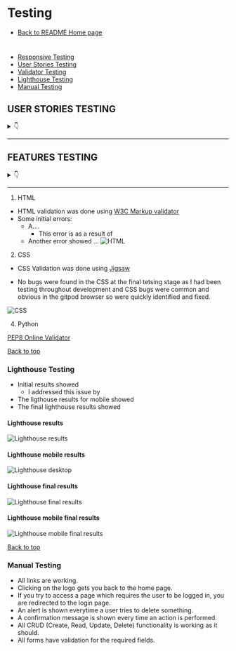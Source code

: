 # Testing
* [Back to README Home page](/README.md)
#

- [Responsive Testing](#responsiveness-testing)
- [User Stories Testing](#user-stories-testing)
- [Validator Testing](#validator-testing)
- [Lighthouse Testing](#lighthouse-testing)
- [Manual Testing](#manual-testing)


## USER STORIES TESTING

<details>
<summary>👇</summary>

The User Stories and features were continuously tested during development and this testing was documented here and with screenshots of the features from the deployed site.

There are several screenshots of the features in the [README.md](README.md) file.


### Epic 1: User Authorisation

- - -
<details>
<summary></summary>
<br>

#### **User Stories**
1. As a **Site Owner** I can **display a landing page with some promotional content to all users in the form of images, slogans and a call to action button inviting them to book a free anppointment and create an account** so that **I can attract new clients**
    - Landing page for new users displays visual and textual cues for the purpose of the site
    - Includes a call to action button and navbar links specific to new user actions
    - Fully responsive and user friendly in smaller screens


    ![desktop-landing](static/readme/testing/landing-page-logged-out.JPG)


    ![mobile-landing](static/readme/testing/mobile/landing-mobile.jpg)

#
2. As a **Site User** I can **I can register an account** so that **I can make a booking**

    - All navlinks and buttons on the landing page will take logged out user to the sign in page.
    - If user is new user, sign in page contains a link to the sign up page
    - Sign up page allows new user to create an account and new user gets added to backend database

    ![desktop-sign-up](static/readme/testing/sign-up-form.JPG)
    ![mobile-sign-up](static/readme/testing/mobile/mobile-sign-up.jpg)

#

3. As a **Site User** I can **login** so that **I can make an appointment and/or view my profile and scheduled appointments**.
    - All navlinks and buttons on the landing page will take logged out user to the sign in page.

    ![desktop-sign-in](static/readme/testing/sign-in-form.JPG) 
    ![mobile-sign-in](static/readme/testing/mobile/sign-in-mobile.jpg)
    - Once a user is logged-in the Navbar will change to reflect this status and the account dropdown will display My Profile.
    - Login buttons will become Logout buttons for logged in users

    ![desktop-logged-out-nav](static/readme/testing/logged-out-nav.JPG)
    ![desktop-logged-in-nav](static/readme/testing/logged-in-nav.JPG)
    ![mobile-logged-in-nav](static/readme/testing/mobile/responsive-nav-logged-in-sm.jpg)


    - The My Profile dropdown will now give users access to an appointments navlink 

    ![desktop-my-profile-dropdown](static/readme/testing/my-profile-dropdown.JPG)

    ![mobile-logged-in-nav](static/readme/testing/mobile/responsive-nav-dropdown-logged-in.jpg)

#
4. As a **Site User** I can **navigate through the site pages** so that **I can take actions and view information**
    - All navlinks and buttons take logged in users to the correct location.
    - Navlinks have django tags to conditionally render active class changing color of the navlink to white ifuser is on that page.
    - The "Book Now" button and the "Book an Apppointment" navlink will take logged in users to the booking form.
    ![desktop-bookin-form](static/readme/testing/booking-form.JPG)
    ![mobile-logged-in-nav](static/readme/testing/mobile/add_booking_mobile_view.jpg)

    - The Appointments navlink in the My Profile dropdown takes logged in user to their Appointments page. 
    - New users will see a message that there are no appointments and a "book an appointment" button that will take them to the booking form.

    ![desktop-bookin-form](static/readme/testing/no_appointments.JPG)

#

5. As a **Site Admin** I can **create, read, update and delete bookings through the django admin panel** so that **I can manage my client bookings.** 
    - The admin panel can be accessed by those with the superuser credentials.

    ![desktop-admin](static/readme/testing/admin-login.JPG)

    - The admin panel allows the site owner to keep track of users, appoinment dates and times as well as the ability to search using the clients first name, last name or email. 
    - The site owner or admin can also delete, update and add bookings manually if a client books over the phone.


    ![desktop-admin-lis-delete](static/readme/testing/admin-delete.png)

    ![desktop-crud](static/readme/testing/admin-crud.JPG)

    ![desktop-edit](static/readme/testing/admin-edit.JPG)

   

</details>

### Epic 2: Add a Booking 

- - -
<details>
<summary></summary>
<br>

#### **User Stories**
1. As a **Site User** I can **click the book appointment button on the landing page and/or navbar** so that **I can fill in a form to book an appointment with the trainer.**

    - Authorised user can view the booking form and submit a booking.
    - The form contains a submit button which will make a post request and save the booking if form is valid.
    - The form contains a cancel button which redirects straight to the Appoinmtents page in case the user changes their mind.


    ![desktop-form-buttons](static/readme/testing/add-booking-submit-buttons.jpg)
    ![mobile-form-buttons](static/readme/testing/mobile/submit-cancel-buttons-forms.jpg)
            
#
2. As a **Site User** I can **pick a date and time** so that **I can reserve a timeslot for my appointment.**

    - The form has a date and time field for users to pick their timeslot.


    ![desktop-datepicker](static/readme/testing/desktop-datepicker.png) 
    ![desktop-timepicker](static/readme/testing/desktop-timepicker.png)
    ![mobile-timepicker](static/readme/testing/mobile/timepicker.jpg)
    ![mobile-datepicker](static/readme/testing/mobile/mobile-datepicker.jpg)

    - The date field will throw an error
#

3. As a **Site User** I can **view my profile page** so that **I can see my upcoming appointments**

    - Once the user has submitted a booking form with no validation errors, it will be saved to the database.
    - A user's saved bookings are displayed in the user's My Appoinments page in their profile.

    ![desktop-appointments](static/readme/testing/user_profile_appointments.JPG) 
    ![mobile-appointmenta](static/readme/testing/mobile/mobile-profile.jpg)

#   

</details>

### Epic 3: Edit Functionality

- - -
<details>
<summary></summary>
<br>

#### **User Stories**
1. As a **Site User** I can **use the change button** so that **I can edit an appointment on my profile to a different date/time**

    - Authorised user can view the booking form and submit a booking.
    - The form contains a submit button which will make a post request and save the booking if form is valid.
    - The form contains a cancel button which redirects straight to the Appoinmtents page in case the user changes their mind.


    ![desktop-form-buttons](static/readme/testing/add-booking-submit-buttons.jpg)
    ![mobile-form-buttons](static/readme/testing/mobile/submit-cancel-buttons-forms.jpg)
            

#   


</details>
### Epic 4: Delete Functionality

- - -
<details>
<summary></summary>
<br>

#### **User Stories**
1. As a **Site User** I can **cancel appointments** so that **I can delete an appointment from my profile**


    - Authorised user can view the booking form and submit a booking.
    - The form contains a submit button which will make a post request and save the booking if form is valid.
    - The form contains a cancel button which redirects straight to the Appoinmtents page in case the user changes their mind.


    ![desktop-form-buttons](static/readme/testing/add-booking-submit-buttons.jpg)
    ![mobile-form-buttons](static/readme/testing/mobile/submit-cancel-buttons-forms.jpg)
            

#   


</details>
</details>

- - -

## FEATURES TESTING

<details>
<summary>👇</summary>

The features were manually tested as defensive programming during the development of this project and also after it was finished with the below user acceptance testing:


 Video recorded with testing:
  
![Click here to watch](https://github.com/luandretta/network/assets/113333171/bc92614c-b519-40a2-8570-186dfa59dde2)


| Page | User Action | Expected Result| Notes |
| --- | --- | --- | --- |
|  **Home Page**   |  |  | |
| Landing | Click on Logo | Redirection to Home page | Pass |
| | Click on Sign Up button  | Redirection to Sign Up page | Pass |
| | Click on Sign In button | Redirection to Sign In page | Pass |
| Logged in | Click on Logo | Redirection to Main Feed | Pass |
| **Sign Up** |  |  |  |
| | Enter valid email address | Field will only accept email address format | Pass |
| | Enter valid password (twice) | Field will only accept password format | Pass |
| | Click Sign Up button on sign up page  | Redirects user to feed and displays message | Pass |
| | Click on Sign In link | Redirection to Sign In page | Pass |
| **Sing In** |  |  |  |
| | Enter valid email address | Field will only accept email address format or valid username | Pass |
| | Enter valid password | Field will only accept password format | Pass |
| | Click Login button on login page | Redirects user to main feed and displays message | Pass |
| | Click Forgot Password | Redirects user to password reset page | Pass |
| | Click on Sign Up link | Redirection to Sign Up page | Pass |
| **Sing Out** |  |  |  |
| | click on dropdown menu, then sign out | Redirects to sign out page | Pass |
| | Click to confirm to sign out  | Redirects to landing page and displays message with the sign out confirmation | Pass |
| **Password Reset**|  |  |  |
| | Enter valid email address and click Reset Password button| Request confirmation | Pass |
| | Receive email with link to reset password | The link to reset the password is valid | Pass |
| | Click on the reset password link | Redirects user to change his password | Pass |
| | Attempt to use the reset password link twice | The link won't be accepted | Pass |
| **Main Feed** |  |  |  |
| | Create a post only with text as content | New post only with text is created | Pass |
| | Create a post only with picture | User is prompted to type something into the content field before sending | Pass |
| | Create a post with text and picture | New post with text and picture is created | Pass |
| | Click send on new post form without adding content | User is prompted to enter something into the field before sending | Pass |
| | Click on a post | User will be redirected to the post detail page | Pass |
| | Click on the username on a post | User will be redirected to the post author's profile | Pass |
| | Click the like button on a post | Like button will fill with colour and the like count will increase by 1, Post author receives a notification letting them know someone has liked their post | Pass  |
| | Click the like button on a post already liked by the user | Like button will become clear in the middle like count will decrease by 1 | Pass |
| | Click the dislike button on a post | Dislike button will fill with colour and the dislike count will increase by 1 | Pass  |
| | Click the dislike button on a post already liked by the user | Dislike button will become clear in the middle dislike count will decrease by 1 | Pass  |
| | Click edit icon on own post | User is redirected to post edit page | Pass   |
| | Click delete icon on own post | User is redirected to post delete confirmation page | Pass  |
| | Click on the pagination | Change the pages correctly | Pass |
| **Following Feed** |  |  |  |
| | Display only post from users who are being followed | User reads only posts of the users he follows | Pass |
| | The user is not following anyone and click on Following | Message to try follow other users | Pass |
| | Click on a post | User will be redirected to the post detail page | Pass |
| | Click on the username on a post | User will be redirected to the post author's profile | Pass |
| | Click the like button on a post | Like button will fill with colour and the like count will increase by 1, Post author receives a notification letting them know someone has liked their post | Pass  |
| | Click the like button on a post already liked by the user | Like button will become clear in the middle like count will decrease by 1 | Pass |
| | Click the dislike button on a post | Dislike button will fill with colour and the dislike count will increase by 1 | Pass  |
| | Click the dislike button on a post already liked by the user | Dislike button will become clear in the middle dislike count will decrease by 1 | Pass   |
| | Click edit icon on own post | User is redirected to post edit page | Pass  |
| | Click delete icon on own post | User is redirected to post delete confirmation page | Pass  |
| | Attempt to delete a post as admin | Admin is redirected to delete page | Pass |
| | Click on the pagination | Change the pages correctly | Pass |
| **Edit Post** | | | | 
| | Fill in post form and click submit | Original post can be edited | Pass | 
| | Click on the Back To Post button | User will be redirected to the original post | Pass | 
| **Delete Post** | | | | 
| | Click on the Delete button | Post will be permanently deleted | Pass | 
| | Click on the Back To Post button | User will be redirected to the original post | Pass | 
| **Comments on Post Detail** | | | | 
| | Comment a post | New comment is created, the post author is notificated | Pass |
| | Click send on new comment form without adding content | User is prompted to enter something into the field before sending | Pass |
| | Click the like button on a comment | Like button will fill with colour and the like count will increase by 1, Post author receives a notification letting them know someone has liked their post | Pass  |
| | Click the like button on a post already liked by the user | Like button will become clear in the middle like count will decrease by 1 | Pass |
| | Click the dislike button on a post | Dislike button will fill with colour and the dislike count will increase by 1 | Pass  |
| | Click the dislike button on a post already liked by the user | Dislike button will become clear in the middle dislike count will decrease by 1 | Pass   |
| | Click edit icon on own comment | User is redirected to comment edit page | Pass  |
| | Click delete icon on own comment | User is redirected to comment delete confirmation page | Pass  |
| | Click on the username on a comment | User will be redirected to the comment author's profile | Pass | 
| | Click on the comment icon | Open a form to reply the comment | Pass | 
| | Click edit icon on own comment | User is redirected to comment edit page | Pass | 
| | Click delete icon on own comment | User is redirected to comment delete page | Pass | 
| | Click on the pagination | Change the pages correctly | Pass |
| | Attempt to delete a comment as admin | Admin is redirected to  delete page | Pass |
| | Brute forcing the URL to delete another user's comment if not on your post | Redirects user to error page | Pass | 
| **Edit Comment** | | | | 
| | Fill in comment form and click submit | Original comment will be edited | Pass | 
| | Click on the Back To Post button | User will be redirected to the original post | Pass | 
| **Reply on Post Detail** | | | | 
| | Reply a comment | New reply is created, the comment author is notificated | Pass |
| | Click delete icon on own reply | User is redirected to  delete page | Pass | 
| | Attempt to delete a post as admin | Admin is redirected to  delete page | Pass |
| **Delete Comment or Reply** | | | | 
| | Click on the Delete button | Comment or reply will be permanently deleted | Pass | 
| | Click on the Back button | User will be redirected to the original post | Pass | 
| **Own Profile** | | | | 
| | Click on Profile button in dropdown menu | User will be redirected to their Profile page | Pass | 
| | Click on the Edit icon | User will be redirected to the edit profile page | Pass | 
| | Click on the Back To Feed button | User will be redirected to main feed | Pass | 
| | Click on followers | User will be redirected to followers list page | Pass | 
| | Click on a post | User will be redirected to the individual post page | Pass | 
| | Click edit icon on own post | User is redirected to post edit page | Pass | 
| | Click delete icon on own post | User is redirected to post delete confirmation page | Pass | 
| | Click on the pagination | Change the pages correctly | Pass |
| **Update Profile** | | | | 
| | Attempt to update the data (Name, bio, location, birthdate, profil and background pictures) | The information are saved correctly | Pass | 
| | User didn't upload pictures | Default pictures are used | Pass |
| | Click on change password | User will be redirected to change password page | Pass | 
| | Brute forcing the URL to edit another user's profile | Redirects user to error page | Pass |
| **Change Password** | | | | 
| | Attempt to change password, type the old password and the new twice | The password is changed successfully | Pass | 
| **Other Profile** | | | | 
| | Click on the follow button | User will follow current profile they're on and button will change to say unfollow, profile owner receives a notification letting them know someone has followed them and followers count will increase by 1 | Pass |  
| | Click on the unfollow button | User will unfollow current profile they're on and button will change to say follow, followers count will decrease by 1 | Pass | 
| | Click on followers | User will be redirected to followers list page | Pass |  
| | Click on the back button | User will be redirected to their feed | Pass | 
| | Click on a post | User will be redirected to the  post detail page | Pass | 
| | Click on the pagination | Change the pages correctly | Pass |
| **Followers Page** | | | | 
| | Click on user's name | User will be redirected to  user's profile | Pass |
| | Click on the pagination | Change the pages correctly | Pass |
| **Search Page** | | | | 
| | Type text into search form into nav and click the search icon | User is directed to a page with a list of  users containing his search query | Pass | If there are no users and/or posts containing the query the page will let the user know there was no results in either or both for their query |
| | Search for a non-existing user | Message  no User was found and to try again | Pass |
| | Click search icon with empty input | Redirects to users list | Pass |
| | Click on user's name | User will be redirected to  user's profile | Pass | 
| | Click on the pagination | Change the pages correctly | Pass |
| **Users Page** | | | | 
| | Click on user's name | User will be redirected to  user's profile | Pass |
| | Click on the pagination | Change the pages correctly | Pass |
| **Notifications** | | | | 
| | Click on like notification | User will be redirected to post detail from the liked post, the counter decrease by 1 | Pass |
| | Click on following notification | User will be redirected to  user's profile who started following him, the counter decrease by 1 | Pass |
| | Click on comment notification | User will be redirected to post detail from the comment, the counter decrease by 1 | Pass |
| | Click on reply notification | User will be redirected to post detail from the comment, the counter decrease by 1 | Pass |
| | Click on X | The notification will be closed, the counter decrease by 1 | Pass |
|**Error Pages** | | | | 
| | Click on Home button | User will be redirected to his feed | Pass | 
|**Footer** | | | | 
| | Click on Linkedin Icon | Redirects to LinkedIn from the creator of this application | Pass |
| | Click on GitHub Icon | Redirects to GitHub repository | Pass |
| | Click on "Lucimeri Andretta" link | Redirects to GitHub from the creator of this application | Pass |

</details>

- - -
1. HTML
* HTML validation was done using [W3C Markup validator](https://validator.w3.org/)
* Some initial errors:
    * A....
        * This error is as a result of 
    * Another error showed ...
![HTML](static/images/readme_images/)


2. CSS
* CSS Validation was done using [Jigsaw](https://jigsaw.w3.org/css-validator/)

* No bugs were found in the CSS at the final tetsing stage as I had been testing throughout development and CSS bugs were common and obvious in the gitpod browser so were quickly identified and fixed.

![CSS](static/images/readme_images/)

4. Python 

[PEP8 Online Validator](http://pep8online.com/)

[Back to top](#contents)
### **Lighthouse Testing**
 * Initial results showed 
    * I addressed this issue by 
* The ligthouse results for mobile showed 
* The final lighthouse results showed 

#### Lighthouse results
![Lighthouse results](static/images/readme_images/)

#### Lighthouse mobile results
![Lighthouse desktop](static/images/readme_images/)

#### Lighthouse final results
![Lighthouse final results](static/images/readme_images/)

#### Lighthouse mobile final results
![Lighthouse mobile final results](static/images/readme_images/)


[Back to top](#contents)

### **Manual Testing**

* All links are working.
* Clicking on the logo gets you back to the home page.
* If you try to access a page which requires the user to be logged in, you are redirected to the login page.
* An alert is shown everytime a user tries to delete something.
* A confirmation message is shown every time an action is performed.
* All CRUD (Create, Read, Update, Delete) functionality is working as it should.
* All forms have validation for the required fields.